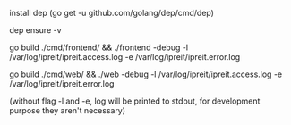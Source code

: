 install dep (go get -u github.com/golang/dep/cmd/dep)

dep ensure -v

go build ./cmd/frontend/ && ./frontend -debug -l /var/log/ipreit/ipreit.access.log -e /var/log/ipreit/ipreit.error.log

go build ./cmd/web/ && ./web -debug -l /var/log/ipreit/ipreit.access.log -e /var/log/ipreit/ipreit.error.log

(without flag -l and -e, log will be printed to stdout, for development purpose they aren't necessary)
